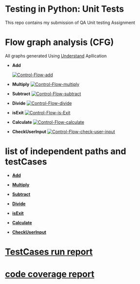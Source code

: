 
# Testing in Python: Unit Tests
This repo contains my submission of 	QA Unit testing Assignment 


# Flow graph analysis (CFG)
All graphs generated Using [Understand](https://www.scitools.com/free-trial) Apllication
- **Add** 
		
    <a href="https://imgbb.com/"><img src="https://i.ibb.co/FVmFMT9/Control-Flow-add.png" alt="Control-Flow-add" border="0" /></a>
- **Multiply**
<a href="https://imgbb.com/"><img src="https://i.ibb.co/XyyLHDn/Control-Flow-multiply.png" alt="Control-Flow-multiply" border="0" /></a>
- **Subtract**
<a href="https://imgbb.com/"><img src="https://i.ibb.co/W2wy6vJ/Control-Flow-subtract.png" alt="Control-Flow-subtract" border="0" /></a>

- **Divide**
<a href="https://imgbb.com/"><img src="https://i.ibb.co/P1d2qcR/Control-Flow-divide.png" alt="Control-Flow-divide" border="0" /></a>
- **isExit** 
<a href="https://imgbb.com/"><img src="https://i.ibb.co/k1Lxzxw/Control-Flow-is-Exit.png" alt="Control-Flow-is-Exit" border="0" /></a>
- **Calculate**
<a href="https://ibb.co/k9jNSJB"><img src="https://i.ibb.co/Brb0CG3/Control-Flow-calculate.png" alt="Control-Flow-calculate" border="0" /></a>
- **CheckUserInput**
<a href="https://imgbb.com/"><img src="https://i.ibb.co/gz3JYNT/Control-Flow-check-user-input.png" alt="Control-Flow-check-user-input" border="0" /></a>
# list of independent paths and testCases
- **[Add](https://docs.google.com/spreadsheets/d/1qK204dzzS8WpMmXo_3IQCbdIOV5_lpveCX8ODq8DhAM/edit?usp=sharing)** 

- **[Multiply](https://docs.google.com/spreadsheets/d/1qK204dzzS8WpMmXo_3IQCbdIOV5_lpveCX8ODq8DhAM/edit#gid=1281681338)**

- **[Subtract](https://docs.google.com/spreadsheets/d/1qK204dzzS8WpMmXo_3IQCbdIOV5_lpveCX8ODq8DhAM/edit#gid=1992241515)**


- **[Divide](https://docs.google.com/spreadsheets/d/1qK204dzzS8WpMmXo_3IQCbdIOV5_lpveCX8ODq8DhAM/edit#gid=2130173557)**

- **[isExit](https://docs.google.com/spreadsheets/d/1qK204dzzS8WpMmXo_3IQCbdIOV5_lpveCX8ODq8DhAM/edit#gid=260148380)** 

- **[Calculate](https://docs.google.com/spreadsheets/d/1qK204dzzS8WpMmXo_3IQCbdIOV5_lpveCX8ODq8DhAM/edit#gid=2062095419)**

- **[CheckUserInput](https://docs.google.com/spreadsheets/d/1qK204dzzS8WpMmXo_3IQCbdIOV5_lpveCX8ODq8DhAM/edit#gid=1554649571)**


# [TestCases run report](https://github.com/mohamadhase/mohamadhase/blob/main/nosetests.xml)
# [code coverage report](https://github.com/mohamadhase/mohamadhase/tree/main/htmlcov)
